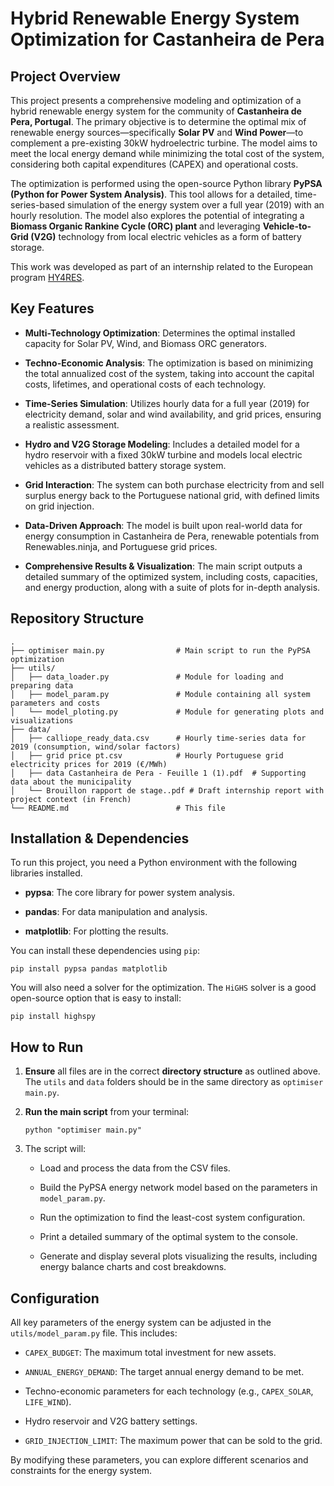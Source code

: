 
# Hybrid Renewable Energy System Optimization for Castanheira de Pera

## Project Overview

This project presents a comprehensive modeling and optimization of a hybrid renewable energy system for the community of **Castanheira de Pera, Portugal**. The primary objective is to determine the optimal mix of renewable energy sources—specifically **Solar PV** and **Wind Power**—to complement a pre-existing 30kW hydroelectric turbine. The model aims to meet the local energy demand while minimizing the total cost of the system, considering both capital expenditures (CAPEX) and operational costs.

The optimization is performed using the open-source Python library **PyPSA (Python for Power System Analysis)**. This tool allows for a detailed, time-series-based simulation of the energy system over a full year (2019) with an hourly resolution. The model also explores the potential of integrating a **Biomass Organic Rankine Cycle (ORC) plant** and leveraging **Vehicle-to-Grid (V2G)** technology from local electric vehicles as a form of battery storage.

This work was developed as part of an internship related to the European program [HY4RES](https://hy4res.eu/fr/ "null").

## Key Features

-   **Multi-Technology Optimization**: Determines the optimal installed capacity for Solar PV, Wind, and Biomass ORC generators.
    
-   **Techno-Economic Analysis**: The optimization is based on minimizing the total annualized cost of the system, taking into account the capital costs, lifetimes, and operational costs of each technology.
    
-   **Time-Series Simulation**: Utilizes hourly data for a full year (2019) for electricity demand, solar and wind availability, and grid prices, ensuring a realistic assessment.
    
-   **Hydro and V2G Storage Modeling**: Includes a detailed model for a hydro reservoir with a fixed 30kW turbine and models local electric vehicles as a distributed battery storage system.
    
-   **Grid Interaction**: The system can both purchase electricity from and sell surplus energy back to the Portuguese national grid, with defined limits on grid injection.
    
-   **Data-Driven Approach**: The model is built upon real-world data for energy consumption in Castanheira de Pera, renewable potentials from Renewables.ninja, and Portuguese grid prices.
    
-   **Comprehensive Results & Visualization**: The main script outputs a detailed summary of the optimized system, including costs, capacities, and energy production, along with a suite of plots for in-depth analysis.
    

## Repository Structure

```
.
├── optimiser main.py                # Main script to run the PyPSA optimization
├── utils/
│   ├── data_loader.py               # Module for loading and preparing data
│   ├── model_param.py               # Module containing all system parameters and costs
│   └── model_ploting.py             # Module for generating plots and visualizations
├── data/
│   ├── calliope_ready_data.csv      # Hourly time-series data for 2019 (consumption, wind/solar factors)
│   ├── grid price pt.csv            # Hourly Portuguese grid electricity prices for 2019 (€/MWh)
│   ├── data Castanheira de Pera - Feuille 1 (1).pdf  # Supporting data about the municipality
│   └── Brouillon rapport de stage..pdf # Draft internship report with project context (in French)
└── README.md                        # This file

```

## Installation & Dependencies

To run this project, you need a Python environment with the following libraries installed.

-   **pypsa**: The core library for power system analysis.
    
-   **pandas**: For data manipulation and analysis.
    
-   **matplotlib**: For plotting the results.
    

You can install these dependencies using `pip`:

```
pip install pypsa pandas matplotlib

```

You will also need a solver for the optimization. The `HiGHS` solver is a good open-source option that is easy to install:

```
pip install highspy

```

## How to Run

1.  **Ensure** all files are in the correct **directory structure** as outlined above. The `utils` and `data` folders should be in the same directory as `optimiser main.py`.
    
2.  **Run the main script** from your terminal:
    
    ```
    python "optimiser main.py"
    
    ```
    
3.  The script will:
    
    -   Load and process the data from the CSV files.
        
    -   Build the PyPSA energy network model based on the parameters in `model_param.py`.
        
    -   Run the optimization to find the least-cost system configuration.
        
    -   Print a detailed summary of the optimal system to the console.
        
    -   Generate and display several plots visualizing the results, including energy balance charts and cost breakdowns.
        

## Configuration

All key parameters of the energy system can be adjusted in the `utils/model_param.py` file. This includes:

-   `CAPEX_BUDGET`: The maximum total investment for new assets.
    
-   `ANNUAL_ENERGY_DEMAND`: The target annual energy demand to be met.
    
-   Techno-economic parameters for each technology (e.g., `CAPEX_SOLAR`, `LIFE_WIND`).
    
-   Hydro reservoir and V2G battery settings.
    
-   `GRID_INJECTION_LIMIT`: The maximum power that can be sold to the grid.
    

By modifying these parameters, you can explore different scenarios and constraints for the energy system.
